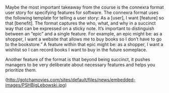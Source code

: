Maybe the most important takeaway from the course is the connexra format user story for specifying features for software.  The connexra format uses the following template for telling a user story: As a [user], I want [feature] so that [benefit].  The format captures the who, what, and why in a succinct way that can be expressed on a sticky note.  It’s important to distinguish between an “epic” and a single feature.  For example, an epic might be: as a shopper, I want a website that allows me to buy books so I don’t have to go to the bookstore.”  A feature within that epic might be: as a shopper, I want a wishlist so I can record books I want to buy in the future someplace.

Another feature of the format is that beyond being succinct, it pushes managers to be very deliberate about necessary features and helps you prioritize them.

(http://gotchamovies.com/sites/default/files/news/embedded-images/PSHBigLebowski.jpg)

